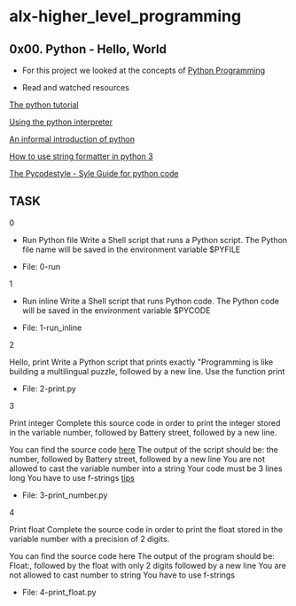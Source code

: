 # alx-higher_level_programming
## 0x00. Python - Hello, World


* For this project we looked  at the concepts of 
[Python Programming](https://intranet.alxswe.com/concepts/550)

* Read and watched resources

[The python tutorial](https://intranet.alxswe.com/rltoken/JsFCs_NBzMAR7-XPAZ9BoA)

[Using the python interpreter](https://intranet.alxswe.com/rltoken/RVpfAuagCo9SdfYeoHd6jg)

[An informal introduction of python](https://intranet.alxswe.com/rltoken/bVps0ZPWq7qVZ7vc-eJGTw)

[How to use string formatter in python 3](https://intranet.alxswe.com/rltoken/Ju0J8BxkuPX5yKZctyKfsQ)

[The Pycodestyle - Syle Guide for python code](https://intranet.alxswe.com/rltoken/tgYt-0zVy1T4sDlE9ohxnA)

## TASK

0

- Run Python file
Write a Shell script that runs a Python script.
The Python file name will be saved in the environment variable $PYFILE
* File: 0-run

1

- Run inline
Write a Shell script that runs Python code.
The Python code will be saved in the environment variable $PYCODE
* File: 1-run_inline

2

Hello, print
Write a Python script that prints exactly "Programming is like building a multilingual puzzle, followed by a new line.
Use the function print
* File: 2-print.py

3

Print integer
Complete this source code in order to print the integer stored in the variable number, followed by Battery street, followed by a new line.

You can find the source code [here](https://github.com/alx-tools/0x00.py/blob/master/3-print_number.py)
The output of the script should be:
the number, followed by Battery street,
followed by a new line
You are not allowed to cast the variable number into a string
Your code must be 3 lines long
You have to use f-strings [tips](https://intranet.alxswe.com/rltoken/Ju0J8BxkuPX5yKZctyKfsQ)
* File: 3-print_number.py

4

Print float
Complete the source code in order to print the float stored in the variable number with a precision of 2 digits.

You can find the source code here
The output of the program should be:
Float:, followed by the float with only 2 digits
followed by a new line
You are not allowed to cast number to string
You have to use f-strings
* File: 4-print_float.py
